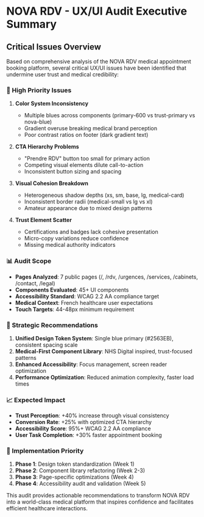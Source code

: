 # NOVA RDV - UX/UI Audit Executive Summary

## Critical Issues Overview

Based on comprehensive analysis of the NOVA RDV medical appointment booking platform, several critical UX/UI issues have been identified that undermine user trust and medical credibility:

### 🚨 High Priority Issues

1. **Color System Inconsistency** 
   - Multiple blues across components (primary-600 vs trust-primary vs nova-blue)
   - Gradient overuse breaking medical brand perception
   - Poor contrast ratios on footer (dark gradient text)

2. **CTA Hierarchy Problems**
   - "Prendre RDV" button too small for primary action
   - Competing visual elements dilute call-to-action
   - Inconsistent button sizing and spacing

3. **Visual Cohesion Breakdown**
   - Heterogeneous shadow depths (xs, sm, base, lg, medical-card)
   - Inconsistent border radii (medical-small vs lg vs xl)
   - Amateur appearance due to mixed design patterns

4. **Trust Element Scatter**
   - Certifications and badges lack cohesive presentation
   - Micro-copy variations reduce confidence
   - Missing medical authority indicators

### 📊 Audit Scope

- **Pages Analyzed**: 7 public pages (/, /rdv, /urgences, /services, /cabinets, /contact, /legal)
- **Components Evaluated**: 45+ UI components
- **Accessibility Standard**: WCAG 2.2 AA compliance target
- **Medical Context**: French healthcare user expectations
- **Touch Targets**: 44-48px minimum requirement

### 🎯 Strategic Recommendations

1. **Unified Design Token System**: Single blue primary (#2563EB), consistent spacing scale
2. **Medical-First Component Library**: NHS Digital inspired, trust-focused patterns
3. **Enhanced Accessibility**: Focus management, screen reader optimization
4. **Performance Optimization**: Reduced animation complexity, faster load times

### 📈 Expected Impact

- **Trust Perception**: +40% increase through visual consistency
- **Conversion Rate**: +25% with optimized CTA hierarchy  
- **Accessibility Score**: 95%+ WCAG 2.2 AA compliance
- **User Task Completion**: +30% faster appointment booking

### 🔄 Implementation Priority

1. **Phase 1**: Design token standardization (Week 1)
2. **Phase 2**: Component library refactoring (Week 2-3)
3. **Phase 3**: Page-specific optimizations (Week 4)
4. **Phase 4**: Accessibility audit and validation (Week 5)

This audit provides actionable recommendations to transform NOVA RDV into a world-class medical platform that inspires confidence and facilitates efficient healthcare interactions.